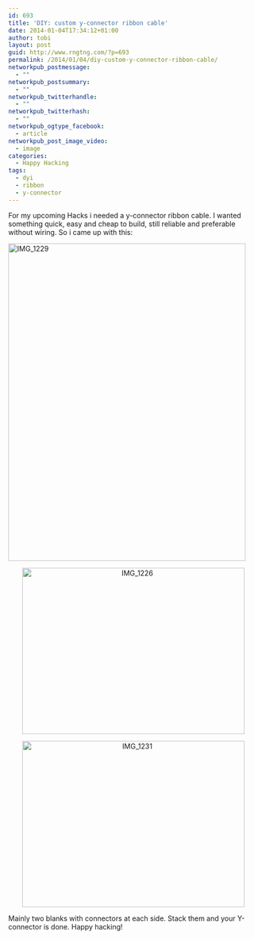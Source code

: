 ```yaml
---
id: 693
title: 'DIY: custom y-connector ribbon cable'
date: 2014-01-04T17:34:12+01:00
author: tobi
layout: post
guid: http://www.rngtng.com/?p=693
permalink: /2014/01/04/diy-custom-y-connector-ribbon-cable/
networkpub_postmessage:
  - ""
networkpub_postsummary:
  - ""
networkpub_twitterhandle:
  - ""
networkpub_twitterhash:
  - ""
networkpub_ogtype_facebook:
  - article
networkpub_post_image_video:
  - image
categories:
  - Happy Hacking
tags:
  - dyi
  - ribbon
  - y-connector
---
```

For my upcoming Hacks i needed a y-connector ribbon cable. I wanted something quick, easy and cheap to build, still reliable and preferable without wiring. So i came up with this:

[<img class="aligncenter size-full wp-image-761" alt="IMG_1229" src="http://www.rngtng.com/files/2013/01/IMG_1229.jpg" width="478" height="640" srcset="http://www.rngtng.com/files/2013/01/IMG_1229.jpg 478w, http://www.rngtng.com/files/2013/01/IMG_1229-224x300.jpg 224w" sizes="(max-width: 478px) 100vw, 478px" />](http://www.rngtng.com/files/2013/01/IMG_1229.jpg)

<p style="text-align: center">
  <a href="http://www.rngtng.com/files/2013/01/IMG_1226.jpg"><img class="aligncenter  wp-image-762" alt="IMG_1226" src="http://www.rngtng.com/files/2013/01/IMG_1226.jpg" width="448" height="335" srcset="http://www.rngtng.com/files/2013/01/IMG_1226.jpg 640w, http://www.rngtng.com/files/2013/01/IMG_1226-300x224.jpg 300w" sizes="(max-width: 448px) 100vw, 448px" /></a>
</p>

<p style="text-align: center">
  <a href="http://www.rngtng.com/files/2013/01/IMG_1231.jpg"><img class="aligncenter  wp-image-759" alt="IMG_1231" src="http://www.rngtng.com/files/2013/01/IMG_1231.jpg" width="448" height="335" srcset="http://www.rngtng.com/files/2013/01/IMG_1231.jpg 640w, http://www.rngtng.com/files/2013/01/IMG_1231-300x224.jpg 300w" sizes="(max-width: 448px) 100vw, 448px" /></a>
</p>

Mainly two blanks with connectors at each side. Stack them and your Y-connector is done. Happy hacking!